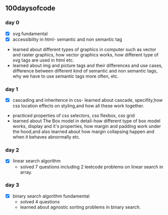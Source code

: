 ## 100daysofcode

### day 0
- [x] svg fundamental
- [x] accessibility in html- semantic and non semantic tag
- learned about different types of graphics in computer such as vector and raster graphics, how vector graphics works, how different type of svg tags are used in html etc.
- learned about img and picture tags and their differences and use cases, difference between different kind of semantic and non semantic tags, why we have to use semantic tags more often, etc.


### day 1 

- [x] cascading and inheritence in css- learned about cascade, specifity,how css location effects on styling,and how all these work together.
 * practiced properties of css selectors, css flexbox, css grid
 * learned about The Box model in detail-how different type of box model works, display and it's properties, how margin and padding work under the hood,and also learned about how margin collapsing happen and when it behaves abnormally etc.  
  
### day 2

- [x] linear search algorithm
  * solved 7 questions including 2 leetcode problems on linear search in array.

### day 3

- [x] binary search algorithm fundamental
  * solved 4 questions
  * learned about agnostic sorting problems in binary search.
